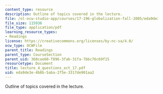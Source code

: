 ```yaml
---
content_type: resource
description: Outline of topics covered in the lecture.
file: /ol-ocw-studio-app/courses/17-196-globalization-fall-2005/eda9de3e4b8b5aba2f5e3317de901aa2_lecture_4_questions_oct_17.pdf
file_size: 115936
file_type: application/pdf
learning_resource_types:
- Readings
license: https://creativecommons.org/licenses/by-nc-sa/4.0/
ocw_type: OCWFile
parent_title: Readings
parent_type: CourseSection
parent_uid: 360cae60-f896-3fab-31fa-7bbc76c69f15
resourcetype: Document
title: lecture_4_questions_oct_17.pdf
uid: eda9de3e-4b8b-5aba-2f5e-3317de901aa2
---
```

Outline of topics covered in the lecture.